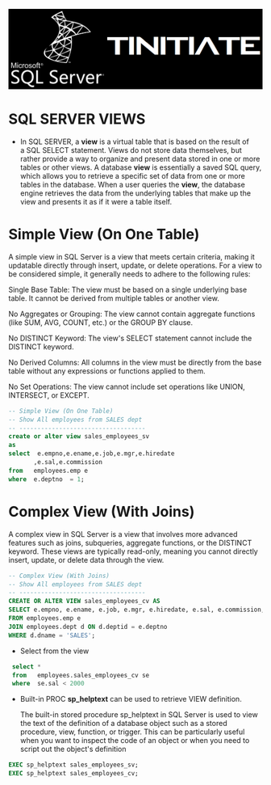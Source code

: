 ![Tinitiate SQLSERVER Training](images/sqlserver.png)
# SQL SERVER VIEWS

* In SQL SERVER, a **view** is a virtual table that is based on the result of   
  a SQL SELECT statement. Views do not store data themselves, but rather provide a way to organize and present data stored in one or more tables or other views. A database **view** is essentially a saved SQL query, which allows you to retrieve a specific set of data from one or more tables in the database. When a user queries the **view**, the database engine retrieves the data from the underlying tables that make up the view and presents it as if it were a table itself.



# Simple View (On One Table)
   A simple view in SQL Server is a view that meets certain criteria, making it updatable directly through insert, update, or delete operations. For a view to be considered simple, it generally needs to adhere to the following rules:

   Single Base Table: The view must be based on a single underlying base table. It cannot be derived from multiple tables or another view.

   No Aggregates or Grouping: The view cannot contain aggregate functions (like SUM, AVG, COUNT, etc.) or the GROUP BY clause.

   No DISTINCT Keyword: The view's SELECT statement cannot include the DISTINCT keyword.

   No Derived Columns: All columns in the view must be directly from the base table without any expressions or functions applied to them.

   No Set Operations: The view cannot include set operations like UNION, INTERSECT, or EXCEPT.

```SQL
-- Simple View (On One Table)
-- Show All employees from SALES dept
-- -----------------------------------
create or alter view sales_employees_sv
as
select  e.empno,e.ename,e.job,e.mgr,e.hiredate
       ,e.sal,e.commission
from   employees.emp e
where  e.deptno  = 1;
```

# Complex View (With Joins)
 A complex view in SQL Server is a view that involves more advanced features such as joins, subqueries, aggregate functions, or the DISTINCT keyword. These views are typically read-only, meaning you cannot directly insert, update, or delete data through the view.

```sql
-- Complex View (With Joins)
-- Show All employees from SALES dept
-- -----------------------------------
CREATE OR ALTER VIEW sales_employees_cv AS
SELECT e.empno, e.ename, e.job, e.mgr, e.hiredate, e.sal, e.commission, d.deptid, d.dname
FROM employees.emp e
JOIN employees.dept d ON d.deptid = e.deptno
WHERE d.dname = 'SALES';

```

* Select from the view

 ```sql
  select * 
  from   employees.sales_employees_cv se
  where  se.sal < 2000
 ```

* Built-in PROC **sp_helptext** can be used to retrieve VIEW definition.
  
  The built-in stored procedure sp_helptext in SQL Server is used to view the text of the definition of a database object such as a stored procedure, view, function, or trigger. This can be particularly useful when you want to inspect the code of an object or when you need to script out the object's definition

```sql
EXEC sp_helptext sales_employees_sv;
EXEC sp_helptext sales_employees_cv;
```